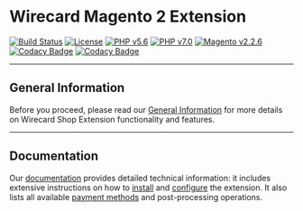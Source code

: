 # Wirecard Magento 2 Extension
[![Build Status](https://travis-ci.org/wirecard/magento2-ee.svg?branch=master)](https://travis-ci.org/wirecard/magento2-ee)
[![License](https://img.shields.io/badge/license-GPLv3-blue.svg)](https://raw.githubusercontent.com/wirecard/magento2-ee/master/LICENSE)
[![PHP v5.6](https://img.shields.io/badge/php-v5.6-yellow.svg)](http://www.php.net)
[![PHP v7.0](https://img.shields.io/badge/php-v7.0-yellow.svg)](http://www.php.net)
[![Magento v2.2.6](https://img.shields.io/badge/magento-v2.2.6-green.svg)](https://magento.com/)
[![Codacy Badge](https://api.codacy.com/project/badge/Grade/f56924dce81a4e79bc803f426c678abe)](https://www.codacy.com/app/Wirecard/magento2-ee?utm_source=github.com&amp;utm_medium=referral&amp;utm_content=wirecard/magento2-ee&amp;utm_campaign=Badge_Grade)
[![Codacy Badge](https://api.codacy.com/project/badge/Coverage/f56924dce81a4e79bc803f426c678abe)](https://www.codacy.com/app/Wirecard/magento2-ee?utm_source=github.com&utm_medium=referral&utm_content=wirecard/magento2-ee&utm_campaign=Badge_Coverage)

***
## General Information 
Before you proceed, please read our [General Information](https://github.com/wirecard/magento2-ee/wiki/Wirecard-Shop-Plugins-General-Information) for more details on Wirecard Shop Extension functionality and features.

***
## Documentation
Our [documentation](https://github.com/wirecard/magento2-ee/wiki) provides detailed technical information: it includes extensive instructions on how to [install](https://github.com/wirecard/magento2-ee/wiki/Installation) and [configure](https://github.com/wirecard/magento2-ee/wiki/Configuration) the extension. It also lists all available [payment methods](https://github.com/wirecard/magento2-ee/wiki#Supported_payment_methods) and post-processing operations.
